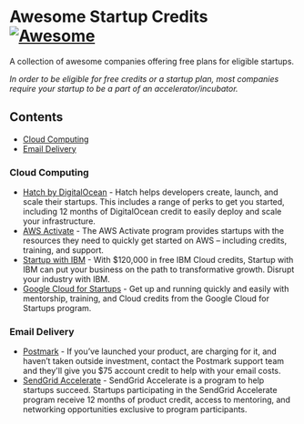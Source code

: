 # Awesome Startup Credits [![Awesome](https://cdn.rawgit.com/sindresorhus/awesome/d7305f38d29fed78fa85652e3a63e154dd8e8829/media/badge.svg)](https://github.com/sindresorhus/awesome)

A collection of awesome companies offering free plans for eligible startups.

*In order to be eligible for free credits or a startup plan, most companies require your startup to be a part of an accelerator/incubator.*

## Contents

- [Cloud Computing](#cloud-computing)
- [Email Delivery](#email-delivery)
  
### Cloud Computing

- [Hatch by DigitalOcean](https://www.digitalocean.com/hatch/) - Hatch helps developers create, launch, and scale their startups. This includes a range of perks to get you started, including 12 months of DigitalOcean credit to easily deploy and scale your infrastructure.
- [AWS Activate](https://aws.amazon.com/activate/) - The AWS Activate program provides startups with the resources they need to quickly get started on AWS – including credits, training, and support.
- [Startup with IBM](https://developer.ibm.com/startups/) - With $120,000 in free IBM Cloud credits, Startup with IBM can 
put your business on the path to transformative growth. Disrupt your industry with IBM.
- [Google Cloud for Startups](https://cloud.google.com/developers/startups/) - Get up and running quickly and easily with mentorship, training, and Cloud credits from the Google Cloud for Startups program.

### Email Delivery

- [Postmark](https://postmarkapp.com/for/bootstrapped-startups#pricing) - If you’ve launched your product, are charging for it, and haven’t taken outside investment, contact the Postmark support team and they'll give you $75 account credit to help with your email costs.
- [SendGrid Accelerate](https://sendgrid.com/accelerate/) - SendGrid Accelerate is a program to help startups succeed. Startups participating in the SendGrid Accelerate program receive 12 months of product credit, access to mentoring, and networking opportunities exclusive to program participants.
